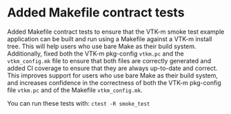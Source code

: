 # Added Makefile contract tests

Added Makefile contract tests to ensure that the VTK-m smoke test example
application can be built and run using a Makefile against a VTK-m install tree.
This will help users who use bare Make as their build system. Additionally,
fixed both the VTK-m pkg-config `vtkm.pc` and the `vtkm_config.mk` file to
ensure that both files are correctly generated and added CI coverage to ensure
that they are always up-to-date and correct. This improves support for users
who use bare Make as their build system, and increases confidence in the
correctness of both the VTK-m pkg-config file `vtkm.pc` and of the Makefile
`vtkm_config.mk`.

You can run these tests with: `ctest -R smoke_test`
